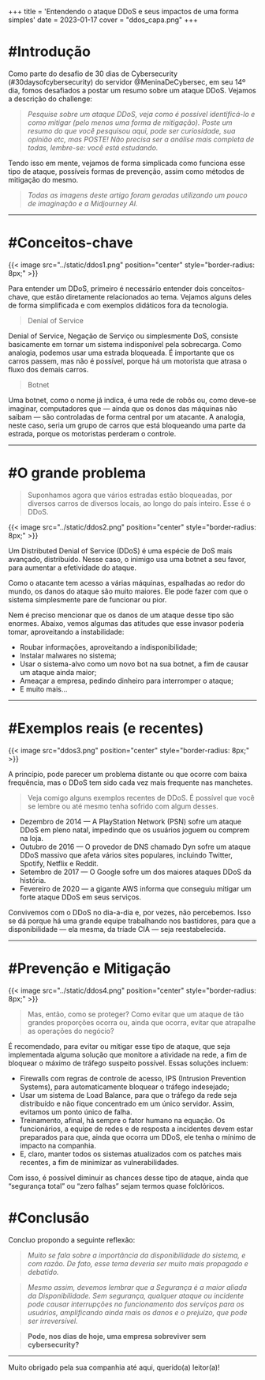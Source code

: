+++
title = 'Entendendo o ataque DDoS e seus impactos de uma forma simples'
date = 2023-01-17
cover = "ddos_capa.png"
+++

# #Introdução
Como parte do desafio de 30 dias de Cybersecurity (#30daysofcybersecurity) do servidor @MeninaDeCybersec, em seu 14º dia, fomos desafiados a postar um resumo sobre um ataque DDoS. Vejamos a descrição do challenge:

>_Pesquise sobre um ataque DDoS, veja como é possível identificá-lo e como mitigar (pelo menos uma forma de mitigação). Poste um resumo do que você pesquisou aqui, pode ser curiosidade, sua opinião etc, mas POSTE! Não precisa ser a análise mais completa de todas, lembre-se: você está estudando._

Tendo isso em mente, vejamos de forma simplicada como funciona esse tipo de ataque, possíveis formas de prevenção, assim como métodos de mitigação do mesmo.

>_Todas as imagens deste artigo foram geradas utilizando um pouco de imaginação e a Midjourney AI._
___
# #Conceitos-chave
{{< image src="../static/ddos1.png" position="center" style="border-radius: 8px;" >}}

Para entender um DDoS, primeiro é necessário entender dois conceitos-chave, que estão diretamente relacionados ao tema. Vejamos alguns deles de forma simplificada e com exemplos didáticos fora da tecnologia.

>Denial of Service

Denial of Service, Negação de Serviço ou simplesmente DoS, consiste basicamente em tornar um sistema indisponível pela sobrecarga. Como analogia, podemos usar uma estrada bloqueada. É importante que os carros passem, mas não é possível, porque há um motorista que atrasa o fluxo dos demais carros.

>Botnet

Uma botnet, como o nome já indica, é uma rede de robôs ou, como deve-se imaginar, computadores que — ainda que os donos das máquinas não saibam — são controladas de forma central por um atacante. A analogia, neste caso, seria um grupo de carros que está bloqueando uma parte da estrada, porque os motoristas perderam o controle.
___

# #O grande problema
>Suponhamos agora que vários estradas estão bloqueadas, por diversos carros de diversos locais, ao longo do país inteiro. Esse é o DDoS.

{{< image src="../static/ddos2.png" position="center" style="border-radius: 8px;" >}}

Um Distributed Denial of Service (DDoS) é uma espécie de DoS mais avançado, distribuído. Nesse caso, o inimigo usa uma botnet a seu favor, para aumentar a efetividade do ataque.

Como o atacante tem acesso a várias máquinas, espalhadas ao redor do mundo, os danos do ataque são muito maiores. Ele pode fazer com que o sistema simplesmente pare de funcionar ou pior.

Nem é preciso mencionar que os danos de um ataque desse tipo são enormes. Abaixo, vemos algumas das atitudes que esse invasor poderia tomar, aproveitando a instabilidade:

- Roubar informações, aproveitando a indisponibilidade;
- Instalar malwares no sistema;
- Usar o sistema-alvo como um novo bot na sua botnet, a fim de causar um ataque ainda maior;
- Ameaçar a empresa, pedindo dinheiro para interromper o ataque;
- E muito mais…
___

# #Exemplos reais (e recentes)
{{< image src="ddos3.png" position="center" style="border-radius: 8px;" >}}

A princípio, pode parecer um problema distante ou que ocorre com baixa frequência, mas o DDoS tem sido cada vez mais frequente nas manchetes.

>Veja comigo alguns exemplos recentes de DDoS. É possível que você se lembre ou até mesmo tenha sofrido com algum desses.

- Dezembro de 2014 — A PlayStation Network (PSN) sofre um ataque DDoS em pleno natal, impedindo que os usuários joguem ou comprem na loja.
- Outubro de 2016 — O provedor de DNS chamado Dyn sofre um ataque DDoS massivo que afeta vários sites populares, incluindo Twitter, Spotify, Netflix e Reddit.
- Setembro de 2017 — O Google sofre um dos maiores ataques DDoS da história.
- Fevereiro de 2020 — a gigante AWS informa que conseguiu mitigar um forte ataque DDoS em seus serviços.

Convivemos com o DDoS no dia-a-dia e, por vezes, não percebemos. Isso se dá porque há uma grande equipe trabalhando nos bastidores, para que a disponibilidade — ela mesma, da tríade CIA — seja reestabelecida.
___

# #Prevenção e Mitigação
{{< image src="../static/ddos4.png" position="center" style="border-radius: 8px;" >}}

>Mas, então, como se proteger? Como evitar que um ataque de tão grandes proporções ocorra ou, ainda que ocorra, evitar que atrapalhe as operações do negócio?

É recomendado, para evitar ou mitigar esse tipo de ataque, que seja implementada alguma solução que monitore a atividade na rede, a fim de bloquear o máximo de tráfego suspeito possível. Essas soluções incluem:

- Firewalls com regras de controle de acesso, IPS (Intrusion Prevention Systems), para automaticamente bloquear o tráfego indesejado;
- Usar um sistema de Load Balance, para que o tráfego da rede seja distribuído e não fique concentrado em um único servidor. Assim, evitamos um ponto único de falha.
- Treinamento, afinal, há sempre o fator humano na equação. Os funcionários, a equipe de redes e de resposta a incidentes devem estar preparados para que, ainda que ocorra um DDoS, ele tenha o mínimo de impacto na companhia.
- E, claro, manter todos os sistemas atualizados com os patches mais recentes, a fim de minimizar as vulnerabilidades.

Com isso, é possível diminuir as chances desse tipo de ataque, ainda que “segurança total” ou “zero falhas” sejam termos quase folclóricos.

# #Conclusão
Concluo propondo a seguinte reflexão:

>_Muito se fala sobre a importância da disponibilidade do sistema, e com razão. De fato, esse tema deveria ser muito mais propagado e debatido._

>_Mesmo assim, devemos lembrar que a Segurança é a maior aliada da Disponibilidade. Sem segurança, qualquer ataque ou incidente pode causar interrupções no funcionamento dos serviços para os usuários, amplificando ainda mais os danos e o prejuízo, que pode ser irreversível._

>**Pode, nos dias de hoje, uma empresa sobreviver sem cybersecurity?**
___
Muito obrigado pela sua companhia até aqui, querido(a) leitor(a)! 